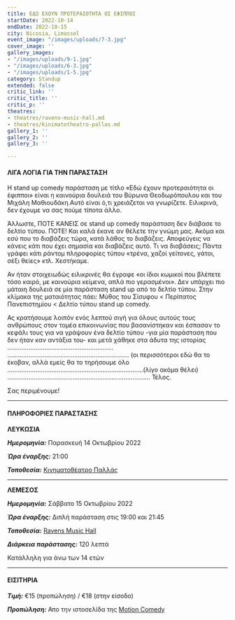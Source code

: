 ```yaml
---
title: ΕΔΩ ΕΧΟΥΝ ΠΡΟΤΕΡΑΙΟΤΗΤΑ ΟΙ ΕΦΙΠΠΟΙ
startDate: 2022-10-14
endDate: 2022-10-15
city: Nicosia, Limassol
event_image: "/images/uploads/7-3.jpg"
cover_image: ''
gallery_images:
- "/images/uploads/9-1.jpg"
- "/images/uploads/6-3.jpg"
- "/images/uploads/1-5.jpg"
category: Standup
extended: false
critic_link: ''
critic_title: ''
critic_p: ''
theatres:
- theatres/ravens-music-hall.md
- theatres/kinimatotheatro-pallas.md
gallery_1: ''
gallery_2: ''
gallery_3: ''

---
```

#### ΛΙΓΑ ΛΟΓΙΑ ΓΙΑ ΤΗΝ ΠΑΡΑΣΤΑΣΗ

Η stand up comedy παράσταση με τίτλο «Εδώ έχουν προτεραιότητα οι έφιπποι» είναι η καινούρια δουλειά του Βύρωνα Θεοδωρόπουλου και του Μιχάλη Μαθιουδάκη.Αυτό είναι ό,τι χρειάζεται να γνωρίζετε. Ειλικρινά, δεν έχουμε να σας πούμε τίποτα άλλο.

​Άλλωστε, ΠΟΤΕ ΚΑΝΕΙΣ σε stand up comedy παράσταση δεν διάβασε το δελτίο τύπου. ΠΟΤΕ! Και καλά έκανε αν θέλετε την γνώμη μας. Ακόμα και εσύ που το διαβάζεις τώρα, κατά λάθος το διαβάζεις. Αποφεύγεις να κάνεις κάτι που έχει σημασία και διαβάζεις αυτό. Τι να διαβάσεις; Πάντα γράφει κάτι ράντομ πληροφορίες τύπου «τρένα, χαζοί γείτονες, γάτοι, σέξι θείες» κτλ. Χεστήκαμε.

​Αν ήταν στοιχειωδώς ειλικρινές θα έγραφε «οι ίδιοι κωμικοί που βλέπετε τόσο καιρό, με καινούρια κείμενα, απλά πιο γερασμένοι». Δεν υπάρχει πιο μάταιη δουλειά σε μία παράσταση stand up από το δελτίο τύπου. Στην κλίμακα της ματαιότητας πάει: Μύθος του Σίσυφου < Περίπατος Πανεπιστημίου < Δελτίο τύπου stand up comedy.

Ας κρατήσουμε λοιπόν ενός λεπτού σιγή για όλους αυτούς τους ανθρώπους στον τομέα επικοινωνίας που βασανίστηκαν και έσπασαν το κεφάλι τους για να γράψουν ένα δελτίο τύπου -για μία παράσταση που δεν ήταν καν αντάξια του- και μετά χάθηκε στα άδυτα της ιστορίας …………………………………………………… …………………………………………………………… (οι περισσότεροι εδώ θα το έκοβαν, αλλά εμείς θα το τηρήσουμε όλο .....………………………………………………………………(λίγο ακόμα θέλει) ……………………………………………………………………… Τέλος.

Σας περιμένουμε!

***

#### ΠΛΗΡΟΦΟΡΙΕΣ ΠΑΡΑΣΤΑΣΗΣ

**ΛΕΥΚΩΣΙΑ**

**_Ημερομηνία:_** Παρασκευή 14 Οκτωβρίου 2022

**_Ώρα έναρξης:_** 21:00

**_Τοποθεσία:_** [Κινηματοθέατρο Παλλάς](?#map)

***

**ΛΕΜΕΣΟΣ**

**_Ημερομηνία:_** Σάββατο 15 Οκτωβρίου 2022

**_Ώρα έναρξης:_** Διπλή παράσταση στις 19:00 και 21:45

**_Τοποθεσία:_** [Ravens Music Hall](?#map)

**_Διάρκεια παράστασης:_** 120 λεπτά

Κατάλληλη για άνω των 14 ετών

***

#### ΕΙΣΙΤΗΡΙΑ

**_Τιμή:_** €15 (προπώληση) / €18 (στην είσοδο)

**_Προπώληση:_** Απο την ιστοσελίδα της [Motion Comedy](https://www.motioncomedy.com/theodoropoulos-mathioudakis)